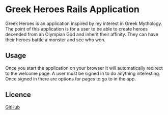 # Greek Heroes Rails Application

Greek Heroes is an application inspired by my interest in Greek Mythology.
The point of this application is for a user to be able to create heroes decended from an Olympian God and inherit their affinity. They can have their heroes battle a monster and see who won.

## Usage

Once you start the application on your browser it will automatically redirect to the welcome page.
A user must be signed in to do anything interesting.
Once signed in there are options for pages to go to in the app.

## Licence

[GitHub](https://github.com/fosterv2/greek-heroes)
